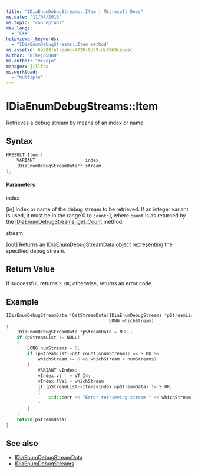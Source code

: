 ```yaml
---
title: "IDiaEnumDebugStreams::Item | Microsoft Docs"
ms.date: "11/04/2016"
ms.topic: "conceptual"
dev_langs:
  - "C++"
helpviewer_keywords:
  - "IDiaEnumDebugStreams::Item method"
ms.assetid: 6b388fe1-eabc-4720-9d59-dc09b0ceaeac
author: "mikejo5000"
ms.author: "mikejo"
manager: jillfra
ms.workload:
  - "multiple"
---
```

# IDiaEnumDebugStreams::Item
Retrieves a debug stream by means of an index or name.

## Syntax

```C++
HRESULT Item (
    VARIANT                   index,
    IDiaEnumDebugStreamData** stream
);
```

#### Parameters
index

[in] Index or name of the debug stream to be retrieved. If an integer variant is used, it must be in the range 0 to `count`-1, where `count` is as returned by the [IDiaEnumDebugStreams::get_Count](../../debugger/debug-interface-access/idiaenumdebugstreams-get-count.md) method.

stream

[out] Returns an [IDiaEnumDebugStreamData](../../debugger/debug-interface-access/idiaenumdebugstreamdata.md) object representing the specified debug stream.

## Return Value
If successful, returns `S_OK`; otherwise, returns an error code.

## Example

```C++
IDiaEnumDebugStreamData *GetStreamData(IDiaEnumDebugStreams *pStreamList,
                                       LONG whichStream)
{
    IDiaEnumDebugStreamData *pStreamData = NULL;
    if (pStreamList != NULL)
    {
        LONG numStreams = 0;
        if (pStreamList->get_count(&numStreams) == S_OK &&
            whichStream >= 0 && whichStream < numStreams)
        {
            VARIANT vIndex;
            vIndex.vt   = VT_I4;
            vIndex.lVal = whichStream;
            if (pStreamList->Item(vIndex,&pStreamData) != S_OK)
            {
                std::cerr << "Error retrieving stream " << whichStream << std::endl;
            }
        }
    }
    return(pStreamData);
}
```

## See also
- [IDiaEnumDebugStreamData](../../debugger/debug-interface-access/idiaenumdebugstreamdata.md)
- [IDiaEnumDebugStreams](../../debugger/debug-interface-access/idiaenumdebugstreams.md)
